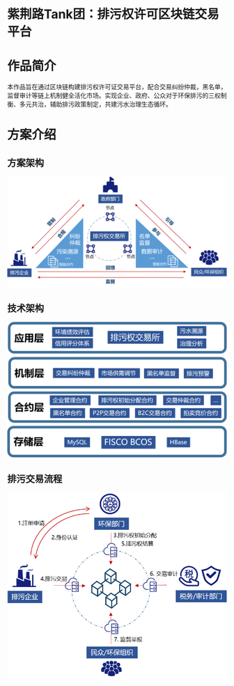 # 紫荆路Tank团：排污权许可区块链交易平台

# 作品简介

本作品旨在通过区块链构建排污权许可证交易平台，配合交易纠纷仲裁，黑名单，监督审计等链上机制健全活化市场。实现企业、政府、公众对于环保排污的三权制衡、多元共治，辅助排污政策制定，共建污水治理生态循环。

# 方案介绍

## 方案架构

![](./img/1-1.png)

## 技术架构

![](./img/3.png)

## 排污交易流程

![](./img/2.png)
